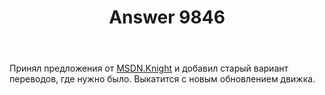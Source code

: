 ﻿---
title: "Answer 9846"
se.owner.user_id: 15479
se.owner.display_name: "Suvitruf says Reinstate Monica"
se.owner.link: "https://ru.meta.stackoverflow.com/users/15479/suvitruf-says-reinstate-monica"
se.answer_id: 9846
se.question_id: 9832
se.post_type: answer
se.score: 1
se.is_accepted: False
---
<p>Принял предложения от <a href="https://ru.meta.stackoverflow.com/users/240512">MSDN.Knight</a> и добавил старый вариант переводов, где нужно было. Выкатится с новым обновлением движка.</p>
